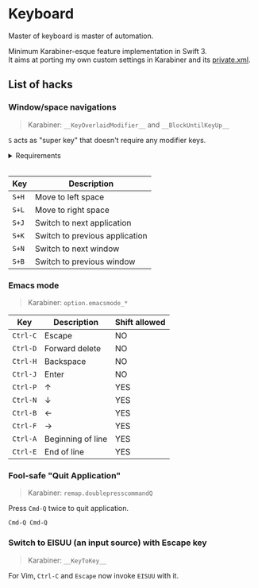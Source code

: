 Keyboard
========

Master of keyboard is master of automation.

Minimum Karabiner-esque feature implementation in Swift 3.  
It aims at porting my own custom settings in Karabiner and its [private.xml](https://github.com/creasty/dotfiles/blob/d8b54873c6de27f1244ea10c7e290d1f248ea8ff/app/karabiner/private.xml).


List of hacks
-------------

### Window/space navigations

> Karabiner: `__KeyOverlaidModifier__` and `__BlockUntilKeyUp__`

`S` acts as "super key" that doesn't require any modifier keys.

<details>

<summary>Requirements</summary>

Open "System Preferences" and set the following shortcuts:

- Mission Control
  - "Move left a space" `Ctrl-LeftArrow`
  - "Move right a space" `Ctrl-RightArrow`
- Keyboard
  - "Move focus to next window" `Cmd-Backtick`

Don't mind to create new entry if missing.

| 1 | 2 |
|---|---|
| ![](https://cloud.githubusercontent.com/assets/1695538/26527997/3df11bf8-43db-11e7-975b-6f14aeb2e4a2.png) | ![](https://cloud.githubusercontent.com/assets/1695538/26527998/3e289ec0-43db-11e7-991b-a107a7f16231.png) |

</details>
<br>

| Key | Description |
|---|---|
| `S+H` | Move to left space |
| `S+L` | Move to right space |
| `S+J` | Switch to next application |
| `S+K` | Switch to previous application |
| `S+N` | Switch to next window |
| `S+B` | Switch to previous window |

### Emacs mode

> Karabiner: `option.emacsmode_*`

| Key | Description | Shift allowed |
|---|---|---|
| `Ctrl-C` | Escape | NO |
| `Ctrl-D` | Forward delete | NO |
| `Ctrl-H` | Backspace | NO |
| `Ctrl-J` | Enter | NO |
| `Ctrl-P` | ↑ | YES |
| `Ctrl-N` | ↓ | YES |
| `Ctrl-B` | ← | YES |
| `Ctrl-F` | → | YES |
| `Ctrl-A` | Beginning of line | YES |
| `Ctrl-E` | End of line | YES |

### Fool-safe "Quit Application"

> Karabiner: `remap.doublepresscommandQ`

Press `Cmd-Q` twice to quit application.

`Cmd-Q Cmd-Q`

### Switch to EISUU (an input source) with Escape key

> Karabiner: `__KeyToKey__`

For Vim, `Ctrl-C` and `Escape` now invoke `EISUU` with it.
